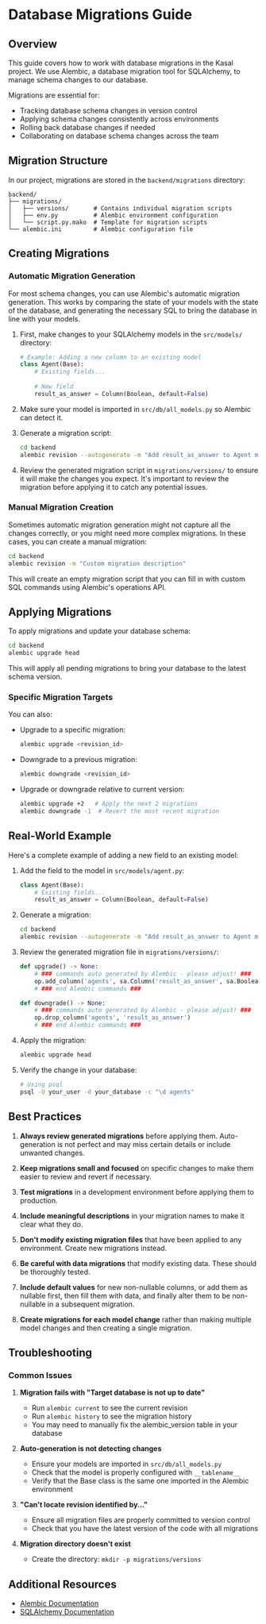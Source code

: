 # Database Migrations Guide

## Overview

This guide covers how to work with database migrations in the Kasal project. We use Alembic, a database migration tool for SQLAlchemy, to manage schema changes to our database.

Migrations are essential for:
- Tracking database schema changes in version control
- Applying schema changes consistently across environments
- Rolling back database changes if needed
- Collaborating on database schema changes across the team

## Migration Structure

In our project, migrations are stored in the `backend/migrations` directory:

```
backend/
├── migrations/
│   ├── versions/       # Contains individual migration scripts
│   ├── env.py          # Alembic environment configuration
│   └── script.py.mako  # Template for migration scripts
└── alembic.ini         # Alembic configuration file
```

## Creating Migrations

### Automatic Migration Generation

For most schema changes, you can use Alembic's automatic migration generation. This works by comparing the state of your models with the state of the database, and generating the necessary SQL to bring the database in line with your models.

1. First, make changes to your SQLAlchemy models in the `src/models/` directory:
   ```python
   # Example: Adding a new column to an existing model
   class Agent(Base):
       # Existing fields...
       
       # New field
       result_as_answer = Column(Boolean, default=False)
   ```

2. Make sure your model is imported in `src/db/all_models.py` so Alembic can detect it.

3. Generate a migration script:
   ```bash
   cd backend
   alembic revision --autogenerate -m "Add result_as_answer to Agent model"
   ```

4. Review the generated migration script in `migrations/versions/` to ensure it will make the changes you expect. It's important to review the migration before applying it to catch any potential issues.

### Manual Migration Creation

Sometimes automatic migration generation might not capture all the changes correctly, or you might need more complex migrations. In these cases, you can create a manual migration:

```bash
cd backend
alembic revision -m "Custom migration description"
```

This will create an empty migration script that you can fill in with custom SQL commands using Alembic's operations API.

## Applying Migrations

To apply migrations and update your database schema:

```bash
cd backend
alembic upgrade head
```

This will apply all pending migrations to bring your database to the latest schema version.

### Specific Migration Targets

You can also:

- Upgrade to a specific migration:
  ```bash
  alembic upgrade <revision_id>
  ```

- Downgrade to a previous migration:
  ```bash
  alembic downgrade <revision_id>
  ```

- Upgrade or downgrade relative to current version:
  ```bash
  alembic upgrade +2   # Apply the next 2 migrations
  alembic downgrade -1  # Revert the most recent migration
  ```

## Real-World Example

Here's a complete example of adding a new field to an existing model:

1. Add the field to the model in `src/models/agent.py`:
   ```python
   class Agent(Base):
       # Existing fields...
       result_as_answer = Column(Boolean, default=False)
   ```

2. Generate a migration:
   ```bash
   cd backend
   alembic revision --autogenerate -m "Add result_as_answer to Agent model"
   ```

3. Review the generated migration file in `migrations/versions/`:
   ```python
   def upgrade() -> None:
       # ### commands auto generated by Alembic - please adjust! ###
       op.add_column('agents', sa.Column('result_as_answer', sa.Boolean(), nullable=True))
       # ### end Alembic commands ###

   def downgrade() -> None:
       # ### commands auto generated by Alembic - please adjust! ###
       op.drop_column('agents', 'result_as_answer')
       # ### end Alembic commands ###
   ```

4. Apply the migration:
   ```bash
   alembic upgrade head
   ```

5. Verify the change in your database:
   ```bash
   # Using psql
   psql -U your_user -d your_database -c "\d agents"
   ```

## Best Practices

1. **Always review generated migrations** before applying them. Auto-generation is not perfect and may miss certain details or include unwanted changes.

2. **Keep migrations small and focused** on specific changes to make them easier to review and revert if necessary.

3. **Test migrations** in a development environment before applying them to production.

4. **Include meaningful descriptions** in your migration names to make it clear what they do.

5. **Don't modify existing migration files** that have been applied to any environment. Create new migrations instead.

6. **Be careful with data migrations** that modify existing data. These should be thoroughly tested.

7. **Include default values** for new non-nullable columns, or add them as nullable first, then fill them with data, and finally alter them to be non-nullable in a subsequent migration.

8. **Create migrations for each model change** rather than making multiple model changes and then creating a single migration.

## Troubleshooting

### Common Issues

1. **Migration fails with "Target database is not up to date"**
   - Run `alembic current` to see the current revision
   - Run `alembic history` to see the migration history
   - You may need to manually fix the alembic_version table in your database

2. **Auto-generation is not detecting changes**
   - Ensure your models are imported in `src/db/all_models.py`
   - Check that the model is properly configured with `__tablename__`
   - Verify that the Base class is the same one imported in the Alembic environment

3. **"Can't locate revision identified by..."**
   - Ensure all migration files are properly committed to version control
   - Check that you have the latest version of the code with all migrations

4. **Migration directory doesn't exist**
   - Create the directory: `mkdir -p migrations/versions`

## Additional Resources

- [Alembic Documentation](https://alembic.sqlalchemy.org/en/latest/)
- [SQLAlchemy Documentation](https://docs.sqlalchemy.org/en/latest/) 